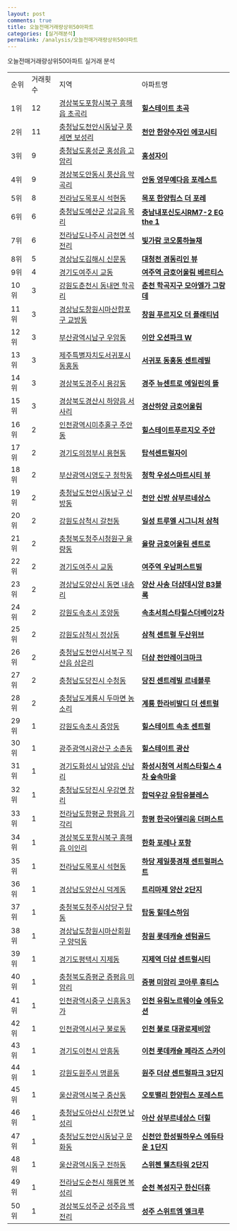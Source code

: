```yaml
---
layout: post
comments: true
title: 오늘전매거래량상위50아파트
categories: [실거래분석]
permalink: /analysis/오늘전매거래량상위50아파트
---
```


오늘전매거래량상위50아파트 실거래 분석

<table>
  <tr>
    <td>순위</td>
    <td>거래횟수</td>
    <td>지역</td>
    <td>아파트명</td>
  </tr>

  <tr>
    <td>1위</td>
    <td>12</td>
    <td><a href="/apt/경상북도포항시북구흥해읍 초곡리">경상북도포항시북구 흥해읍 초곡리</a></td>
    <td colspan="4" style="font-weight: bold;"><a href="https://search.naver.com/search.naver?query=흥해읍 초곡리 힐스테이트 초곡">힐스테이트 초곡</a></td>
  </tr>

  <tr>
    <td>2위</td>
    <td>11</td>
    <td><a href="/apt/충청남도천안시동남구풍세면 보성리">충청남도천안시동남구 풍세면 보성리</a></td>
    <td colspan="4" style="font-weight: bold;"><a href="https://search.naver.com/search.naver?query=풍세면 보성리 천안 한양수자인 에코시티">천안 한양수자인 에코시티</a></td>
  </tr>

  <tr>
    <td>3위</td>
    <td>9</td>
    <td><a href="/apt/충청남도홍성군홍성읍 고암리">충청남도홍성군 홍성읍 고암리</a></td>
    <td colspan="4" style="font-weight: bold;"><a href="https://search.naver.com/search.naver?query=홍성읍 고암리 홍성자이">홍성자이</a></td>
  </tr>

  <tr>
    <td>4위</td>
    <td>9</td>
    <td><a href="/apt/경상북도안동시풍산읍 막곡리">경상북도안동시 풍산읍 막곡리</a></td>
    <td colspan="4" style="font-weight: bold;"><a href="https://search.naver.com/search.naver?query=풍산읍 막곡리 안동 영무예다음 포레스트">안동 영무예다음 포레스트</a></td>
  </tr>

  <tr>
    <td>5위</td>
    <td>8</td>
    <td><a href="/apt/전라남도목포시석현동">전라남도목포시 석현동</a></td>
    <td colspan="4" style="font-weight: bold;"><a href="https://search.naver.com/search.naver?query=석현동 목포 한양립스 더 포레">목포 한양립스 더 포레</a></td>
  </tr>

  <tr>
    <td>6위</td>
    <td>6</td>
    <td><a href="/apt/충청남도예산군삽교읍 목리">충청남도예산군 삽교읍 목리</a></td>
    <td colspan="4" style="font-weight: bold;"><a href="https://search.naver.com/search.naver?query=삽교읍 목리 충남내포신도시RM7-2 EG the 1">충남내포신도시RM7-2 EG the 1</a></td>
  </tr>

  <tr>
    <td>7위</td>
    <td>6</td>
    <td><a href="/apt/전라남도나주시금천면 석전리">전라남도나주시 금천면 석전리</a></td>
    <td colspan="4" style="font-weight: bold;"><a href="https://search.naver.com/search.naver?query=금천면 석전리 빛가람 코오롱하늘채">빛가람 코오롱하늘채</a></td>
  </tr>

  <tr>
    <td>8위</td>
    <td>5</td>
    <td><a href="/apt/경상남도김해시신문동">경상남도김해시 신문동</a></td>
    <td colspan="4" style="font-weight: bold;"><a href="https://search.naver.com/search.naver?query=신문동 대청천 경동리인 뷰">대청천 경동리인 뷰</a></td>
  </tr>

  <tr>
    <td>9위</td>
    <td>4</td>
    <td><a href="/apt/경기도여주시교동">경기도여주시 교동</a></td>
    <td colspan="4" style="font-weight: bold;"><a href="https://search.naver.com/search.naver?query=교동 여주역 금호어울림 베르티스">여주역 금호어울림 베르티스</a></td>
  </tr>

  <tr>
    <td>10위</td>
    <td>3</td>
    <td><a href="/apt/강원도춘천시동내면 학곡리">강원도춘천시 동내면 학곡리</a></td>
    <td colspan="4" style="font-weight: bold;"><a href="https://search.naver.com/search.naver?query=동내면 학곡리 춘천 학곡지구 모아엘가 그랑데">춘천 학곡지구 모아엘가 그랑데</a></td>
  </tr>

  <tr>
    <td>11위</td>
    <td>3</td>
    <td><a href="/apt/경상남도창원시마산합포구교방동">경상남도창원시마산합포구 교방동</a></td>
    <td colspan="4" style="font-weight: bold;"><a href="https://search.naver.com/search.naver?query=교방동 창원 푸르지오 더 플래티넘">창원 푸르지오 더 플래티넘</a></td>
  </tr>

  <tr>
    <td>12위</td>
    <td>3</td>
    <td><a href="/apt/부산광역시남구우암동">부산광역시남구 우암동</a></td>
    <td colspan="4" style="font-weight: bold;"><a href="https://search.naver.com/search.naver?query=우암동 이안 오션파크 W">이안 오션파크 W</a></td>
  </tr>

  <tr>
    <td>13위</td>
    <td>3</td>
    <td><a href="/apt/제주특별자치도서귀포시동홍동">제주특별자치도서귀포시 동홍동</a></td>
    <td colspan="4" style="font-weight: bold;"><a href="https://search.naver.com/search.naver?query=동홍동 서귀포 동홍동 센트레빌">서귀포 동홍동 센트레빌</a></td>
  </tr>

  <tr>
    <td>14위</td>
    <td>3</td>
    <td><a href="/apt/경상북도경주시용강동">경상북도경주시 용강동</a></td>
    <td colspan="4" style="font-weight: bold;"><a href="https://search.naver.com/search.naver?query=용강동 경주 뉴센트로 에일린의 뜰">경주 뉴센트로 에일린의 뜰</a></td>
  </tr>

  <tr>
    <td>15위</td>
    <td>3</td>
    <td><a href="/apt/경상북도경산시하양읍 서사리">경상북도경산시 하양읍 서사리</a></td>
    <td colspan="4" style="font-weight: bold;"><a href="https://search.naver.com/search.naver?query=하양읍 서사리 경산하양 금호어울림">경산하양 금호어울림</a></td>
  </tr>

  <tr>
    <td>16위</td>
    <td>2</td>
    <td><a href="/apt/인천광역시미추홀구주안동">인천광역시미추홀구 주안동</a></td>
    <td colspan="4" style="font-weight: bold;"><a href="https://search.naver.com/search.naver?query=주안동 힐스테이트푸르지오 주안">힐스테이트푸르지오 주안</a></td>
  </tr>

  <tr>
    <td>17위</td>
    <td>2</td>
    <td><a href="/apt/경기도의정부시용현동">경기도의정부시 용현동</a></td>
    <td colspan="4" style="font-weight: bold;"><a href="https://search.naver.com/search.naver?query=용현동 탑석센트럴자이">탑석센트럴자이</a></td>
  </tr>

  <tr>
    <td>18위</td>
    <td>2</td>
    <td><a href="/apt/부산광역시영도구청학동">부산광역시영도구 청학동</a></td>
    <td colspan="4" style="font-weight: bold;"><a href="https://search.naver.com/search.naver?query=청학동 청학 우성스마트시티 뷰">청학 우성스마트시티 뷰</a></td>
  </tr>

  <tr>
    <td>19위</td>
    <td>2</td>
    <td><a href="/apt/충청남도천안시동남구신방동">충청남도천안시동남구 신방동</a></td>
    <td colspan="4" style="font-weight: bold;"><a href="https://search.naver.com/search.naver?query=신방동 천안 신방 삼부르네상스">천안 신방 삼부르네상스</a></td>
  </tr>

  <tr>
    <td>20위</td>
    <td>2</td>
    <td><a href="/apt/강원도삼척시갈천동">강원도삼척시 갈천동</a></td>
    <td colspan="4" style="font-weight: bold;"><a href="https://search.naver.com/search.naver?query=갈천동 일성 트루엘 시그니처 삼척">일성 트루엘 시그니처 삼척</a></td>
  </tr>

  <tr>
    <td>21위</td>
    <td>2</td>
    <td><a href="/apt/충청북도청주시청원구율량동">충청북도청주시청원구 율량동</a></td>
    <td colspan="4" style="font-weight: bold;"><a href="https://search.naver.com/search.naver?query=율량동 율량 금호어울림 센트로">율량 금호어울림 센트로</a></td>
  </tr>

  <tr>
    <td>22위</td>
    <td>2</td>
    <td><a href="/apt/경기도여주시교동">경기도여주시 교동</a></td>
    <td colspan="4" style="font-weight: bold;"><a href="https://search.naver.com/search.naver?query=교동 여주역 우남퍼스트빌">여주역 우남퍼스트빌</a></td>
  </tr>

  <tr>
    <td>23위</td>
    <td>2</td>
    <td><a href="/apt/경상남도양산시동면 내송리">경상남도양산시 동면 내송리</a></td>
    <td colspan="4" style="font-weight: bold;"><a href="https://search.naver.com/search.naver?query=동면 내송리 양산 사송 더샵데시앙 B3블록">양산 사송 더샵데시앙 B3블록</a></td>
  </tr>

  <tr>
    <td>24위</td>
    <td>2</td>
    <td><a href="/apt/강원도속초시조양동">강원도속초시 조양동</a></td>
    <td colspan="4" style="font-weight: bold;"><a href="https://search.naver.com/search.naver?query=조양동 속초서희스타힐스더베이2차">속초서희스타힐스더베이2차</a></td>
  </tr>

  <tr>
    <td>25위</td>
    <td>2</td>
    <td><a href="/apt/강원도삼척시정상동">강원도삼척시 정상동</a></td>
    <td colspan="4" style="font-weight: bold;"><a href="https://search.naver.com/search.naver?query=정상동 삼척 센트럴 두산위브">삼척 센트럴 두산위브</a></td>
  </tr>

  <tr>
    <td>26위</td>
    <td>2</td>
    <td><a href="/apt/충청남도천안시서북구직산읍 삼은리">충청남도천안시서북구 직산읍 삼은리</a></td>
    <td colspan="4" style="font-weight: bold;"><a href="https://search.naver.com/search.naver?query=직산읍 삼은리 더샵 천안레이크마크">더샵 천안레이크마크</a></td>
  </tr>

  <tr>
    <td>27위</td>
    <td>2</td>
    <td><a href="/apt/충청남도당진시수청동">충청남도당진시 수청동</a></td>
    <td colspan="4" style="font-weight: bold;"><a href="https://search.naver.com/search.naver?query=수청동 당진 센트레빌 르네블루">당진 센트레빌 르네블루</a></td>
  </tr>

  <tr>
    <td>28위</td>
    <td>2</td>
    <td><a href="/apt/충청남도계룡시두마면 농소리">충청남도계룡시 두마면 농소리</a></td>
    <td colspan="4" style="font-weight: bold;"><a href="https://search.naver.com/search.naver?query=두마면 농소리 계룡 한라비발디 더 센트럴">계룡 한라비발디 더 센트럴</a></td>
  </tr>

  <tr>
    <td>29위</td>
    <td>1</td>
    <td><a href="/apt/강원도속초시중앙동">강원도속초시 중앙동</a></td>
    <td colspan="4" style="font-weight: bold;"><a href="https://search.naver.com/search.naver?query=중앙동 힐스테이트 속초 센트럴">힐스테이트 속초 센트럴</a></td>
  </tr>

  <tr>
    <td>30위</td>
    <td>1</td>
    <td><a href="/apt/광주광역시광산구소촌동">광주광역시광산구 소촌동</a></td>
    <td colspan="4" style="font-weight: bold;"><a href="https://search.naver.com/search.naver?query=소촌동 힐스테이트 광산">힐스테이트 광산</a></td>
  </tr>

  <tr>
    <td>31위</td>
    <td>1</td>
    <td><a href="/apt/경기도화성시남양읍 신남리">경기도화성시 남양읍 신남리</a></td>
    <td colspan="4" style="font-weight: bold;"><a href="https://search.naver.com/search.naver?query=남양읍 신남리 화성시청역 서희스타힐스 4차 숲속마을">화성시청역 서희스타힐스 4차 숲속마을</a></td>
  </tr>

  <tr>
    <td>32위</td>
    <td>1</td>
    <td><a href="/apt/충청남도당진시우강면 창리">충청남도당진시 우강면 창리</a></td>
    <td colspan="4" style="font-weight: bold;"><a href="https://search.naver.com/search.naver?query=우강면 창리 합덕우강 유탑유블레스">합덕우강 유탑유블레스</a></td>
  </tr>

  <tr>
    <td>33위</td>
    <td>1</td>
    <td><a href="/apt/전라남도함평군함평읍 기각리">전라남도함평군 함평읍 기각리</a></td>
    <td colspan="4" style="font-weight: bold;"><a href="https://search.naver.com/search.naver?query=함평읍 기각리 함평 한국아델리움 더퍼스트">함평 한국아델리움 더퍼스트</a></td>
  </tr>

  <tr>
    <td>34위</td>
    <td>1</td>
    <td><a href="/apt/경상북도포항시북구흥해읍 이인리">경상북도포항시북구 흥해읍 이인리</a></td>
    <td colspan="4" style="font-weight: bold;"><a href="https://search.naver.com/search.naver?query=흥해읍 이인리 한화 포레나 포항">한화 포레나 포항</a></td>
  </tr>

  <tr>
    <td>35위</td>
    <td>1</td>
    <td><a href="/apt/전라남도목포시석현동">전라남도목포시 석현동</a></td>
    <td colspan="4" style="font-weight: bold;"><a href="https://search.naver.com/search.naver?query=석현동 하당 제일풍경채 센트럴퍼스트">하당 제일풍경채 센트럴퍼스트</a></td>
  </tr>

  <tr>
    <td>36위</td>
    <td>1</td>
    <td><a href="/apt/경상남도양산시덕계동">경상남도양산시 덕계동</a></td>
    <td colspan="4" style="font-weight: bold;"><a href="https://search.naver.com/search.naver?query=덕계동 트리마제 양산 2단지">트리마제 양산 2단지</a></td>
  </tr>

  <tr>
    <td>37위</td>
    <td>1</td>
    <td><a href="/apt/충청북도청주시상당구탑동">충청북도청주시상당구 탑동</a></td>
    <td colspan="4" style="font-weight: bold;"><a href="https://search.naver.com/search.naver?query=탑동 탑동 힐데스하임">탑동 힐데스하임</a></td>
  </tr>

  <tr>
    <td>38위</td>
    <td>1</td>
    <td><a href="/apt/경상남도창원시마산회원구양덕동">경상남도창원시마산회원구 양덕동</a></td>
    <td colspan="4" style="font-weight: bold;"><a href="https://search.naver.com/search.naver?query=양덕동 창원 롯데캐슬 센텀골드">창원 롯데캐슬 센텀골드</a></td>
  </tr>

  <tr>
    <td>39위</td>
    <td>1</td>
    <td><a href="/apt/경기도평택시지제동">경기도평택시 지제동</a></td>
    <td colspan="4" style="font-weight: bold;"><a href="https://search.naver.com/search.naver?query=지제동 지제역 더샵 센트럴시티">지제역 더샵 센트럴시티</a></td>
  </tr>

  <tr>
    <td>40위</td>
    <td>1</td>
    <td><a href="/apt/충청북도증평군증평읍 미암리">충청북도증평군 증평읍 미암리</a></td>
    <td colspan="4" style="font-weight: bold;"><a href="https://search.naver.com/search.naver?query=증평읍 미암리 증평 미암리 코아루 휴티스">증평 미암리 코아루 휴티스</a></td>
  </tr>

  <tr>
    <td>41위</td>
    <td>1</td>
    <td><a href="/apt/인천광역시중구신흥동3가">인천광역시중구 신흥동3가</a></td>
    <td colspan="4" style="font-weight: bold;"><a href="https://search.naver.com/search.naver?query=신흥동3가 인천 유림노르웨이숲 에듀오션">인천 유림노르웨이숲 에듀오션</a></td>
  </tr>

  <tr>
    <td>42위</td>
    <td>1</td>
    <td><a href="/apt/인천광역시서구불로동">인천광역시서구 불로동</a></td>
    <td colspan="4" style="font-weight: bold;"><a href="https://search.naver.com/search.naver?query=불로동 인천 불로 대광로제비앙">인천 불로 대광로제비앙</a></td>
  </tr>

  <tr>
    <td>43위</td>
    <td>1</td>
    <td><a href="/apt/경기도이천시안흥동">경기도이천시 안흥동</a></td>
    <td colspan="4" style="font-weight: bold;"><a href="https://search.naver.com/search.naver?query=안흥동 이천 롯데캐슬 페라즈 스카이">이천 롯데캐슬 페라즈 스카이</a></td>
  </tr>

  <tr>
    <td>44위</td>
    <td>1</td>
    <td><a href="/apt/강원도원주시명륜동">강원도원주시 명륜동</a></td>
    <td colspan="4" style="font-weight: bold;"><a href="https://search.naver.com/search.naver?query=명륜동 원주 더샵 센트럴파크 3단지">원주 더샵 센트럴파크 3단지</a></td>
  </tr>

  <tr>
    <td>45위</td>
    <td>1</td>
    <td><a href="/apt/울산광역시북구중산동">울산광역시북구 중산동</a></td>
    <td colspan="4" style="font-weight: bold;"><a href="https://search.naver.com/search.naver?query=중산동 오토밸리 한양립스 포레스트">오토밸리 한양립스 포레스트</a></td>
  </tr>

  <tr>
    <td>46위</td>
    <td>1</td>
    <td><a href="/apt/충청남도아산시신창면 남성리">충청남도아산시 신창면 남성리</a></td>
    <td colspan="4" style="font-weight: bold;"><a href="https://search.naver.com/search.naver?query=신창면 남성리 아산 삼부르네상스 더힐">아산 삼부르네상스 더힐</a></td>
  </tr>

  <tr>
    <td>47위</td>
    <td>1</td>
    <td><a href="/apt/충청남도천안시동남구문화동">충청남도천안시동남구 문화동</a></td>
    <td colspan="4" style="font-weight: bold;"><a href="https://search.naver.com/search.naver?query=문화동 신천안 한성필하우스 에듀타운 1단지">신천안 한성필하우스 에듀타운 1단지</a></td>
  </tr>

  <tr>
    <td>48위</td>
    <td>1</td>
    <td><a href="/apt/울산광역시동구전하동">울산광역시동구 전하동</a></td>
    <td colspan="4" style="font-weight: bold;"><a href="https://search.naver.com/search.naver?query=전하동 스위첸 웰츠타워 2단지">스위첸 웰츠타워 2단지</a></td>
  </tr>

  <tr>
    <td>49위</td>
    <td>1</td>
    <td><a href="/apt/전라남도순천시해룡면 복성리">전라남도순천시 해룡면 복성리</a></td>
    <td colspan="4" style="font-weight: bold;"><a href="https://search.naver.com/search.naver?query=해룡면 복성리 순천 복성지구 한신더휴">순천 복성지구 한신더휴</a></td>
  </tr>

  <tr>
    <td>50위</td>
    <td>1</td>
    <td><a href="/apt/경상북도성주군성주읍 백전리">경상북도성주군 성주읍 백전리</a></td>
    <td colspan="4" style="font-weight: bold;"><a href="https://search.naver.com/search.naver?query=성주읍 백전리 성주 스위트엠 엘크루">성주 스위트엠 엘크루</a></td>
  </tr>

</table>
